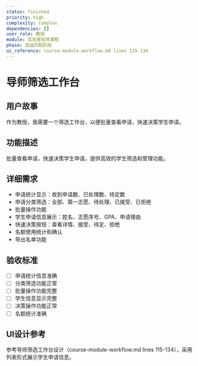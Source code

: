 ```yaml
---
status: finished
priority: high
complexity: complex
dependencies: []
user_role: 教授
module: 实验室轮转课程
phase: 双选匹配阶段
ui_reference: course-module-workflow.md lines 115-134
---
```


# 导师筛选工作台

## 用户故事
作为教授，我需要一个筛选工作台，以便批量查看申请，快速决策学生申请。

## 功能描述
批量查看申请，快速决策学生申请，提供高效的学生筛选和管理功能。

## 详细需求
- 申请统计显示：收到申请数、已处理数、待定数
- 申请分类筛选：全部、第一志愿、待处理、已接受、已拒绝
- 批量操作功能
- 学生申请信息展示：姓名、志愿序号、GPA、申请理由
- 快速决策按钮：查看详情、接受、待定、拒绝
- 名额使用统计和确认
- 导出名单功能

## 验收标准
- [ ] 申请统计信息准确
- [ ] 分类筛选功能正常
- [ ] 批量操作功能完整
- [ ] 学生信息显示完整
- [ ] 决策操作功能正常
- [ ] 名额统计准确

## UI设计参考
参考导师筛选工作台设计（course-module-workflow.md lines 115-134），采用列表形式展示学生申请信息。